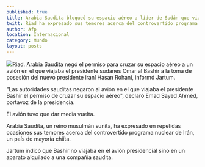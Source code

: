 ```yaml
---
published: true
title: Arabia Saudita bloqueó su espacio aéreo a líder de Sudán que viajaba a toma de posesión en Irán
twitt: Riad ha expresado sus temores acerca del controvertido programa nuclear de Irán.
author: Afp
location: Internacional
category: Mundo
layout: posts
---
```


![](http://i.imgur.com/9Fp6Guem.jpg)Riad. Arabia Saudita negó el permiso para cruzar su espacio aéreo a un avión en el que viajaba el presidente sudanés Omar al Bashir a la toma de posesión del nuevo presidente iraní Hasan Rohani, informó Jartum.

"Las autoridades sauditas negaron al avión en el que viajaba el presidente Bashir el permiso de cruzar su espacio aéreo", declaró Emad Sayed Ahmed, portavoz de la presidencia.

El avión tuvo que dar media vuelta.

Arabia Saudita, un reino musulmán sunita, ha expresado en repetidas ocasiones sus temores acerca del controvertido programa nuclear de Irán, un país de mayoría chiíta.

Jartum indicó que Bashir no viajaba en el avión presidencial sino en un aparato alquilado a una compañía saudita.
